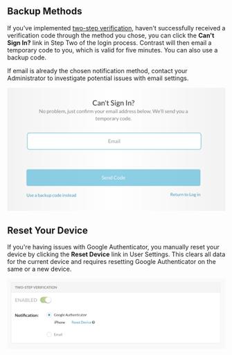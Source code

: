 <!--
title: "Troubleshooting Two-Step Verification"
description: "Trouble setting up two-step verification"
tags: "troubleshoot authentication tsv two-step verificiation"
-->


## Backup Methods

If you've implemented [two-step verification](admin-orgsecurity.html#security-tsv), haven't successfully received a verification code through the method you chose, you can click the **Can't Sign In?** link in Step Two of the login process. Contrast will then email a temporary code to you, which is valid for five minutes. You can also use a backup code. 

If email is already the chosen notification method, contact your Administrator to investigate potential issues with email settings.

<a href="assets/images/TSVCantSignIn.png" rel="lightbox" title="Initiate a temporary verification code"><img class="thumbnail" src="assets/images/TSVCantSignIn.png"/></a>

## Reset Your Device

If you're having issues with Google Authenticator, you manually reset your device by clicking the **Reset Device** link in User Settings. This clears all data for the current device and requires resetting Google Authenticator on the same or a new device.

<a href="assets/images/TSVResetDevice.png" rel="lightbox" title="Reset your device in User Settings"><img class="thumbnail" src="assets/images/TSVResetDevice.png"/></a>